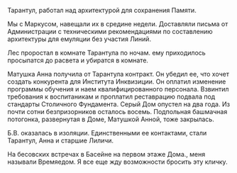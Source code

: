 

Тарантул, работал над архитектурой для сохранения Памяти.

Мы с Маркусом, навещали их в средине недели. Доставляли письма от Администрации с техническими рекомендациями по составлению архитектуры для емуляции без участия Линий.

Лес проростал в комнате Тарантула по ночам. ему приходилось просыпатся до расвета и убиратся в комнате.

Матушка Анна получила от Тарантула контракт. Он убедил ее, что хочет создать конкурента для Института Инквизиции. Он оплатил изменение программы обучения и наем квалифицированного персонала. Взвинтил требования к воспитаникам и проплатил реставрацию подвала под стандарты Столичного Фундамента. Серый Дом опустел на два года. Из почти сотни безпризорников осталось восемь. Подпольная башмачная потогонка, развернутая в Доме, Матушкой Анной, тоже закрылась.

Б.В. оказалась в изоляции. Единственными ее контактами, стали Тарантул, Анна и старшие Лиличи.

На бесовских встречах в Басейне на первом этаже Дома., меня называли Времяедом. Я все еще жду возможности бросить эту кличку.